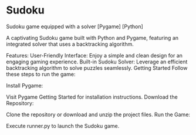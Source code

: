 # Sudoku
Sudoku game equipped with a solver [Pygame] [Python]

A captivating Sudoku game built with Python and Pygame, featuring an integrated solver that uses a backtracking algorithm.

Features:
User-Friendly Interface: Enjoy a simple and clean design for an engaging gaming experience.
Built-in Sudoku Solver: Leverage an efficient backtracking algorithm to solve puzzles seamlessly.
Getting Started
Follow these steps to run the game:

Install Pygame:

Visit Pygame Getting Started for installation instructions.
Download the Repository:

Clone the repository or download and unzip the project files.
Run the Game:

Execute runner.py to launch the Sudoku game.
